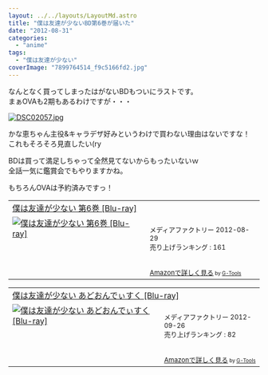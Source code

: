 ```yaml
---
layout: ../../layouts/LayoutMd.astro
title: "僕は友達が少ないBD第6巻が届いた"
date: "2012-08-31"
categories: 
  - "anime"
tags: 
  - "僕は友達が少ない"
coverImage: "7899764514_f9c5166fd2.jpg"
---
```


なんとなく買ってしまったはがないBDもついにラストです。  
まぁOVAも2期もあるわけですが・・・

[![DSC02057.jpg](images/9029362451_91f7767271.jpg)](http://www.flickr.com/photos/67522130@N08/9029362451/ "DSC02057.jpg")

かな恵ちゃん主役&キャラデザ好みというわけで買わない理由はないですな！  
これもそろそろ見直したい(ry

BDは買って満足しちゃって全然見てないからもったいないｗ  
全話一気に鑑賞会でもやりますかね。

もちろんOVAは予約済みですっ！

<table cellpadding="5" border="0"><tbody><tr><td colspan="2"><a href="https://www.amazon.co.jp/exec/obidos/ASIN/B005S8R3DQ/mizuka123-22/" target="_blank">僕は友達が少ない 第6巻 [Blu-ray]</a></td></tr><tr><td valign="top"><a href="https://www.amazon.co.jp/exec/obidos/ASIN/B005S8R3DQ/mizuka123-22/" target="_blank"><img border="0" alt="僕は友達が少ない 第6巻 [Blu-ray]" src="images/51cVrXAsCPL._SL160_.jpg"></a></td><td valign="top"><font size="-1"><br>メディアファクトリー 2012-08-29<br>売り上げランキング : 161<br><br><br><a href="https://www.amazon.co.jp/exec/obidos/ASIN/B005S8R3DQ/mizuka123-22/" target="_blank">Amazonで詳しく見る</a></font><font size="-2"> by <a href="http://www.goodpic.com/mt/aws/index.html">G-Tools</a></font></td></tr></tbody></table>

<table cellpadding="5" border="0"><tbody><tr><td colspan="2"><a href="https://www.amazon.co.jp/exec/obidos/ASIN/B007Y2P6LU/mizuka123-22/" target="_blank">僕は友達が少ない あどおんでぃすく [Blu-ray]</a></td></tr><tr><td valign="top"><a href="https://www.amazon.co.jp/exec/obidos/ASIN/B007Y2P6LU/mizuka123-22/" target="_blank"><img border="0" alt="僕は友達が少ない あどおんでぃすく [Blu-ray]" src="images/51frGyn5hFL._SL160_.jpg"></a></td><td valign="top"><font size="-1"><br>メディアファクトリー 2012-09-26<br>売り上げランキング : 82<br><br><br><a href="https://www.amazon.co.jp/exec/obidos/ASIN/B007Y2P6LU/mizuka123-22/" target="_blank">Amazonで詳しく見る</a></font><font size="-2"> by <a href="http://www.goodpic.com/mt/aws/index.html">G-Tools</a></font></td></tr></tbody></table>
